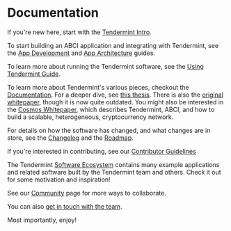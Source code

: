 # Documentation

If you're new here, start with the [Tendermint Intro](/intro).

To start building an ABCI application and integrating with Tendermint, 
see the [App Development](/docs/guides/app-development)
and [App Architecture](/docs/guides/app-architecture) guides.

To learn more about running the Tendermint software, see the [Using Tendermint Guide](/docs/guides/using-tendermint).

To learn more about Tendermint's various pieces, checkout the [Documentation](/docs).
For a deeper dive, see [this thesis](https://atrium.lib.uoguelph.ca/xmlui/handle/10214/9769). 
There is also the [original whitepaper](https://tendermint.com/static/docs/tendermint.pdf), though it is now quite outdated.
You might also be interested in the [Cosmos Whitepaper](https://cosmos.network/whitepaper),
which describes Tendermint, ABCI, and how to build a scalable, heterogeneous, cryptocurrency network.

For details on how the software has changed, and what changes are in store, see the [Changelog](/docs/changelog) and the [Roadmap](/docs/roadmap).

If you're interested in contributing, see our [Contributor Guidelines](/docs/contributing)

The Tendermint [Software Ecosystem](/ecosystem) contains many example applications and related software built by the Tendermint team and others. 
Check it out for some motivation and inspiration!

See our [Community](/community) page for more ways to collaborate.

You can also [get in touch with the team](/contact).

Most importantly, enjoy!
